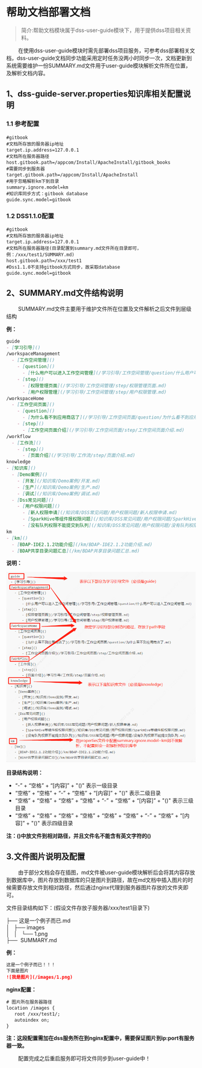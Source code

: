 # 帮助文档部署文档

> 简介:帮助文档模块属于dss-user-guide模块下，用于提供dss项目相关资料。

&nbsp;&nbsp;&nbsp;&nbsp;&nbsp;&nbsp;&nbsp;&nbsp;在使用dss-user-guide模块时需先部署dss项目服务，可参考dss部署相关文档，dss-user-guide文档同步功能采用定时任务没两小时同步一次，文档更新到系统需要维护一份SUMMARY.md文件用于user-guide模块解析文件所在位置，及解析文档内容。



## 1、dss-guide-server.properties知识库相关配置说明

### 1.1 参考配置

````properties
#gitbook
#文档所存放的服务器ip地址
target.ip.address=127.0.0.1
#文档所在服务器路径
host.gitbook.path=/appcom/Install/ApacheInstall/gitbook_books
#需要同步到服务器
target.gitbook.path=/appcom/Install/ApacheInstall
#用于忽略解析km下到目录
summary.ignore.model=km
#知识库同步方式：gitbook database
guide.sync.model=gitbook
````

### 1.2 DSS1.1.0配置

````properties
#gitbook
#文档所存放的服务器ip地址
target.ip.address=127.0.0.1
#文档所在服务器路径(目录配置到summary.md文件所在目录即可，例：/xxx/test1/SUMMARY.md)
host.gitbook.path=/xxx/test1
#Dss1.1.0不支持gitbook方式同步，故采取database
guide.sync.model=gitbook
````



## 2、SUMMARY.md文件结构说明

&nbsp;&nbsp;&nbsp;&nbsp;&nbsp;&nbsp;&nbsp;&nbsp;SUMMARY.md文件主要用于维护文件所在位置及文件解析之后文件到层级结构

**例：**

````SUMMARY.md
guide
- [学习引导]()
/workspaceManagement
  - [工作空间管理]()
    - [question]()
      - [什么用户可以进入工作空间管理](/学习引导/工作空间管理/question/什么用户可以进入工作空间管理.md)
    - [step]()
      - [权限管理页面](/学习引导/工作空间管理/step/权限管理页面.md)
      - [用户权限管理](/学习引导/工作空间管理/step/用户权限管理.md)
/workspaceHome
  - [工作空间页面]()
    - [question]()
      - [为什么看不到应用商店了](/学习引导/工作空间页面/question/为什么看不到应用商店了.md)
    - [step]()
      - [工作空间页面介绍](/学习引导/工作空间页面/step/工作空间页面介绍.md)
/workflow
  - [工作流]()
    - [step]()
      - [页面介绍](/学习引导/工作流/step/页面介绍.md)
knowledge
- [知识库]()
  - [Demo案例]()
    - [开发](/知识库/Demo案例/开发.md)
    - [生产](/知识库/Demo案例/生产.md)
    - [调试](/知识库/Demo案例/调试.md)
  - [Dss常见问题]()
    - [用户权限问题]()
      - [新人权限申请](/知识库/DSS常见问题/用户权限问题/新人权限申请.md)
      - [SparkHive等组件报权限问题](/知识库/DSS常见问题/用户权限问题/SparkHive等组件报权限问题.md)   
      - [没有队列权限不能提交到队列](/知识库/DSS常见问题/用户权限问题/没有队列权限不能提交到队列.md)
km
- [km]()
  - [BDAP-IDE2.1.2功能介绍](/km/BDAP-IDE2.1.2功能介绍.md)
  - [BDAP共享目录问题汇总](/km/BDAP共享目录问题汇总.md)
````

**说明：**

![企业微信截图_20220623173645](..\Images\安装部署\DSSUserGuide部署\userguide_1.png)

**目录结构说明：**

- “-” + “空格” + “[内容]” + "()" 表示一级目录
- “空格” + “空格” + “-” + “空格” + “[内容]” + "()" 表示二级目录
- “空格” + “空格” + “空格” + “空格” + “-” + “空格” + “[内容]” + "()" 表示三级目录
- “空格” + “空格” + “空格” + “空格” + “空格” + “空格” + “-” + “空格” + “[内容]” + "()" 表示四级目录

**注：()中放文件到相对路径，并且文件名不能含有英文字符的()**



## 3.文件图片说明及配置

&nbsp;&nbsp;&nbsp;&nbsp;&nbsp;&nbsp;&nbsp;&nbsp;由于部分文档会存在插图，md文件被user-guide模块解析后会将其内容存放到数据库中，图片存放到数据库的只是图片到路径，故在md文档中插入图片的时候需要存放文件到相对路径，然后通过nginx代理到服务器图片存放的文件夹即可。

文件目录结构如下：(假设文件存放子服务器/xxx/test1目录下)

├── 这是一个例子而已.md <br>
│   ├── images  <br>
│   │   └── 1.png <br>
├──  SUMMARY.md  <br>

**例：**

````md
这是一个例子而已！！！
下面是图片
![我是图片](/images/1.png)
````

**nginx配置：**

````nginx
# 图片所在服务器路径
location /images {
   root /xxx/test1/;
   autoindex on;
}        
````

**注：这段配置需加在dss服务所在到nginx配置中，需要保证图片到ip:port有服务器一致。**

&nbsp;&nbsp;&nbsp;&nbsp;&nbsp;&nbsp;&nbsp;&nbsp;配置完成之后重启服务即可将文件同步到user-guide中！












